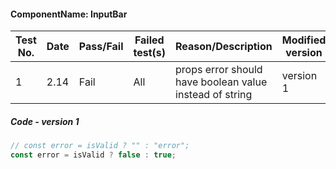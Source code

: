 #### ComponentName: InputBar

|Test No.|Date|Pass/Fail|Failed test(s)|Reason/Description|Modified version|
|-------|----|---------|-------------------|----------------|----------------|
|1 | 2.14 | Fail | All | props error should have boolean value instead of string|version 1|

##### Code - version 1
```javascript
// const error = isValid ? "" : "error";
const error = isValid ? false : true;
```